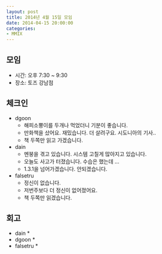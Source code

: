 ```yaml
---
layout: post
title: 2014년 4월 15일 모임
date: 2014-04-15 20:00:00
categories:
- MMIX
---
```


## 모임

* 시간: 오후 7:30 ~ 9:30
* 장소: 토즈 강남점

## 체크인

* dgoon
    * 해피소뿡이를 두개나 먹었더니 기분이 좋습니다.
    * 만화책을 샀어요. 재밌습니다. 더 살려구요. 시도니아의 기사..
    * 책 두쪽만 읽고 가겠습니다.
* dain
    * 멘붕을 겪고 있습니다. 시스템 고칠게 많아지고 있습니다.
    * 오늘도 사고가 터졌습니다. 수습은 했는데 ...
    * 1.3.1을 넘어가겠습니다. 안되겠습니다.
* falsetru
    * 정신이 없습니다.
    * 저번주보다 더 정신이 없어졌어요.
    * 책 두쪽만 읽겠습니다.

## 회고

* dain
    *
* dgoon
    *
* falsetru
    *
